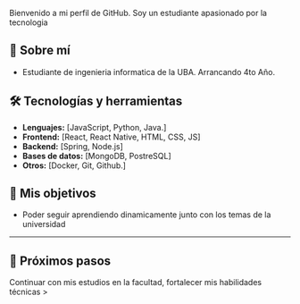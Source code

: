 Bienvenido a mi perfil de GitHub. Soy un estudiante apasionado por la tecnologia

## 🚀 Sobre mí
- Estudiante de ingenieria informatica de la UBA. Arrancando 4to Año.

## 🛠️ Tecnologías y herramientas
- **Lenguajes:** [JavaScript, Python, Java.]
- **Frontend:** [React, React Native, HTML, CSS, JS]
- **Backend:** [Spring, Node.js]
- **Bases de datos:** [MongoDB, PostreSQL]
- **Otros:** [Docker, Git, Github.]

## 🌟 Mis objetivos
- Poder seguir aprendiendo dinamicamente junto con los temas de la universidad

---

## 🎯 Próximos pasos
Continuar con mis estudios en la facultad, fortalecer mis habilidades técnicas >

